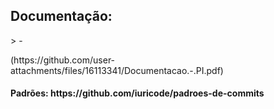 <h2>Documentação:</h2>
> - <p>(https://github.com/user-attachments/files/16113341/Documentacao.-.PI.pdf)</p>


<h4>Padrões: https://github.com/iuricode/padroes-de-commits</h4>

